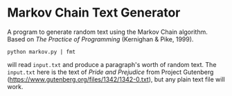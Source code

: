 # Markov Chain Text Generator

A program to generate random text using the Markov Chain algorithm. Based on
*The Practice of Programming* (Kernighan & Pike, 1999).

    python markov.py | fmt

will read `input.txt` and produce a paragraph's worth of random text. The
`input.txt` here is the text of *Pride and Prejudice* from Project Gutenberg
(https://www.gutenberg.org/files/1342/1342-0.txt), but any plain text file
will work.
